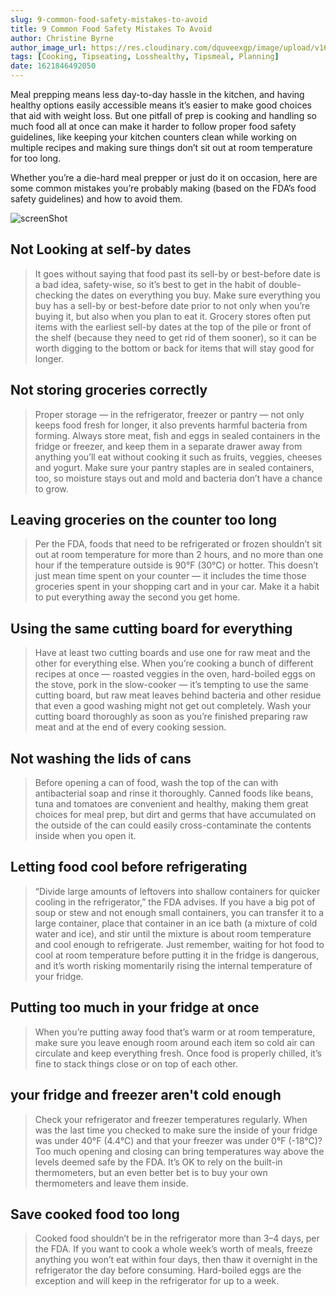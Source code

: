```yaml
---
slug: 9-common-food-safety-mistakes-to-avoid
title: 9 Common Food Safety Mistakes To Avoid
author: Christine Byrne
author_image_url: https://res.cloudinary.com/dquveexgp/image/upload/v1664423622/learn-nextjs/Byrne-Christine-1-150x150_fo8phk.jpg
tags: [Cooking, Tipseating, Losshealthy, Tipsmeal, Planning]
date: 1621846492050
---
```


Meal prepping means less day-to-day hassle in the kitchen, and having healthy options easily accessible means it’s easier to make good choices that aid with weight loss. But one pitfall of prep is cooking and handling so much food all at once can make it harder to follow proper food safety guidelines, like keeping your kitchen counters clean while working on multiple recipes and making sure things don’t sit out at room temperature for too long.

<!-- truncate-->

Whether you’re a die-hard meal prepper or just do it on occasion, here are some common mistakes you’re probably making (based on the FDA’s food safety guidelines) and how to avoid them.

![screenShot](https://res.cloudinary.com/dquveexgp/image/upload/v1664424015/learn-nextjs/9-Common-Food-Safety-Mistakes-to-Avoid-1024x643_qmlm77.jpg)

## Not Looking at self-by dates

> It goes without saying that food past its sell-by or best-before date is a bad idea, safety-wise, so it’s best to get in the habit of double-checking the dates on everything you buy. Make sure everything you buy has a sell-by or best-before date prior to not only when you’re buying it, but also when you plan to eat it. Grocery stores often put items with the earliest sell-by dates at the top of the pile or front of the shelf (because they need to get rid of them sooner), so it can be worth digging to the bottom or back for items that will stay good for longer.

## Not storing groceries correctly

> Proper storage — in the refrigerator, freezer or pantry — not only keeps food fresh for longer, it also prevents harmful bacteria from forming. Always store meat, fish and eggs in sealed containers in the fridge or freezer, and keep them in a separate drawer away from anything you’ll eat without cooking it such as fruits, veggies, cheeses and yogurt. Make sure your pantry staples are in sealed containers, too, so moisture stays out and mold and bacteria don’t have a chance to grow.

## Leaving groceries on the counter too long

> Per the FDA, foods that need to be refrigerated or frozen shouldn’t sit out at room temperature for more than 2 hours, and no more than one hour if the temperature outside is 90°F (30°C) or hotter. This doesn’t just mean time spent on your counter — it includes the time those groceries spent in your shopping cart and in your car. Make it a habit to put everything away the second you get home.

## Using the same cutting board for everything

> Have at least two cutting boards and use one for raw meat and the other for everything else. When you’re cooking a bunch of different recipes at once — roasted veggies in the oven, hard-boiled eggs on the stove, pork in the slow-cooker — it’s tempting to use the same cutting board, but raw meat leaves behind bacteria and other residue that even a good washing might not get out completely. Wash your cutting board thoroughly as soon as you’re finished preparing raw meat and at the end of every cooking session.

## Not washing the lids of cans

> Before opening a can of food, wash the top of the can with antibacterial soap and rinse it thoroughly. Canned foods like beans, tuna and tomatoes are convenient and healthy, making them great choices for meal prep, but dirt and germs that have accumulated on the outside of the can could easily cross-contaminate the contents inside when you open it.

## Letting food cool before refrigerating

> “Divide large amounts of leftovers into shallow containers for quicker cooling in the refrigerator,” the FDA advises. If you have a big pot of soup or stew and not enough small containers, you can transfer it to a large container, place that container in an ice bath (a mixture of cold water and ice), and stir until the mixture is about room temperature and cool enough to refrigerate. Just remember, waiting for hot food to cool at room temperature before putting it in the fridge is dangerous, and it’s worth risking momentarily rising the internal temperature of your fridge.

## Putting too much in your fridge at once

> When you’re putting away food that’s warm or at room temperature, make sure you leave enough room around each item so cold air can circulate and keep everything fresh. Once food is properly chilled, it’s fine to stack things close or on top of each other.

## your fridge and freezer aren't cold enough

> Check your refrigerator and freezer temperatures regularly. When was the last time you checked to make sure the inside of your fridge was under 40°F (4.4°C) and that your freezer was under 0°F (-18°C)? Too much opening and closing can bring temperatures way above the levels deemed safe by the FDA. It’s OK to rely on the built-in thermometers, but an even better bet is to buy your own thermometers and leave them inside.

## Save cooked food too long

> Cooked food shouldn’t be in the refrigerator more than 3–4 days, per the FDA. If you want to cook a whole week’s worth of meals, freeze anything you won’t eat within four days, then thaw it overnight in the refrigerator the day before consuming. Hard-boiled eggs are the exception and will keep in the refrigerator for up to a week.
